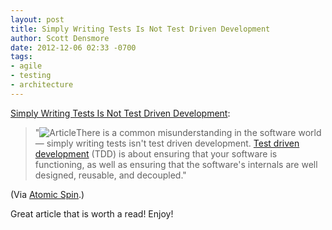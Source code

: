 ```yaml
---
layout: post
title: Simply Writing Tests Is Not Test Driven Development
author: Scott Densmore
date: 2012-12-06 02:33 -0700
tags:
- agile
- testing
- architecture
---
```


[Simply Writing Tests Is Not Test Driven Development](https://spin.atomicobject.com/writing-tests-is-not-tdd/):

> "![Article](https://spin.atomicobject.com/writing-tests-is-not-tdd/)There is a common misunderstanding in the software world — simply writing tests isn't test driven development. [Test driven development](http://www.agiledata.org/essays/tdd.html) (TDD) is about ensuring that your software is functioning, as well as ensuring that the software's internals are well designed, reusable, and decoupled."

(Via [Atomic Spin](http://spin.atomicobject.com).)

Great article that is worth a read! Enjoy!

